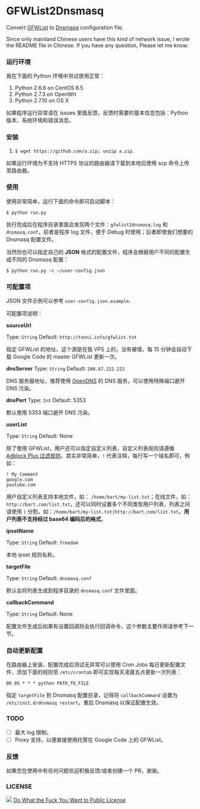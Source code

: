 # GFWList2Dnsmasq

Convert [GFWList](https://autoproxy-gfwlist.googlecode.com/svn/trunk/gfwlist.txt) to [Dnsmasq](http://www.thekelleys.org.uk/dnsmasq/doc.html) configuration file.

Since only mainland Chinese users have this kind of network issue, I wrote the README file in Chinese. If you have any question, Please let me know.

### 运行环境

我在下面的 Python 环境中测试使用正常：

1. Python 2.6.6 on CentOS 6.5
1. Python 2.7.3 on OpenWrt
1. Python 2.7.10 on OS X

如果程序运行异常请在 issues 里面反馈，反馈时需要的基本信息包括：Python 版本、系统环境和错误消息。

### 安装
1. `$ wget https://github.com/a.zip; unzip a.zip`.

如果运行环境为不支持 HTTPS 协议的路由器请下载到本地后使用 scp 命令上传至路由器。

### 使用

使用非常简单，运行下面的命令即可启动脚本：

`$ python run.py`

执行完成后在程序目录里面会发现两个文件：`gfwlist2dnsmasq.log` 和 `dnsmasq.conf`，前者是程序 log 文件，便于 Debug 时使用；后者即使我们想要的 Dnsmasq 配置文件。

当然你也可以指定自己的 **JSON** 格式的配置文件，程序会根据用户不同的配置生成不同的 Dnsmasq 配置：

`$ python run.py -c ~/user-config.json`

### 可配置项

JSON 文件示例可以参考 `user-config.json.example`.

可配置项说明：

**sourceUrl**

Type: `String`
Default: `http://tonni.info/gfwlist.txt`

指定 GFWList 的地址，这个源是在我 VPS 上的，没有被墙，每 15 分钟会自动下载 Google Code 的 master GFWList 更新一次。

**dnsServer**
Type: `String`
Default: `208.67.222.222`

DNS 服务器地址，推荐使用 [OpenDNS](https://www.opendns.com/home-internet-security/) 的 DNS 服务，可以使用特殊端口避开 DNS 污染。

**dnsPort**
Type: `Int`
Default: 5353

默认使用 5353 端口避开 DNS 污染。

**userList**

Type: `String`
Default: None

除了使用 GFWList，用户还可以指定自定义列表，自定义列表规则请遵循 [Adblock Plus 过滤规则](https://adblockplus.org/zh_CN/filters)，其实非常简单，`!` 代表注释，每行写一个域名即可，例如：

```
! My Comment
google.com
youtube.com
```

用户自定义列表支持本地文件，如： `/home/bart/my-list.txt`；在线文件，如：`http://bart.com/list.txt`，还可以同时设置多个不同类型用户列表，列表之间请使用 `|` 分割，如：`/home/bart/my-list.txt|http://bart.com/list.txt`。**用户列表不支持经过 base64 编码后的格式**。

**ipsetName**

Type: `String`
Default: `freedom`

本地 ipset 规则名称。

**targetFile**

Type: `String`
Default: `dnsmasq.conf`

默认会将列表生成到程序目录的 `dnsmasq.conf` 文件里面。

**callbackCommand**

Type: `String`
Default: None

配置文件生成后如果有设置回调将会执行回调命令，这个参数主要作用请参考下一节。

### 自动更新配置

在路由器上安装、配置完成后测试无异常可以使用 Cron Jobs 每日更新配置文件，添加下面的规则至 `/etc/crontab` 即可实现每天凌晨五点更新一次列表：

```
00 05 * * * python PATH_TO_FILE
```
指定 `targetFile` 到 Dnsmasq 配置目录，记得将 `callbackCommand` 设置为 `/etc/init.d/dnsmasq restart`，重启 Dnsmasq 以保证配置生效。


### TODO

- [ ] 最大 log 限制。
- [ ] Proxy 支持，以便直接使用托管在 Google Code 上的 GFWList。

### 反馈

如果您在使用中有任何问题欢迎积极反馈/或者创建一个 PR，谢谢。

### LICENSE

![](http://www.wtfpl.net/wp-content/uploads/2012/12/wtfpl-badge-1.png)
[Do What the Fuck You Want to Public License](http://www.wtfpl.net/)

